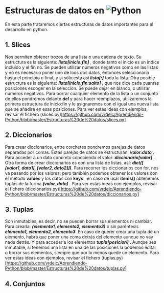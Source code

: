 # Estructuras de datos en ![Python](https://techspawn.com/wp-content/uploads/2016/10/Python_logo.png)
En esta parte trataremos ciertas estructuras de datos importantes para el desarrollo en python.

## 1. Slices
Nos permiten obtener trozos de una lista o una cadena de texto. Su estructura es la siguiente: ***lista[inicio:fin]*** , donde tanto el inicio es un índice incluido y el fin no. Se pueden utilizar números negativos como en las listas y no es necesario poner uno de loos dos datos, entonces seleccionaría hasta el principio o final, y si sólo está así ***lista[:]*** toda la lista.
Otra posible estructura es la siguiente: ***lista[inicio:fin:salto]*** , que nos dice cada cuantas posiciones escoger en la seleccion. Se puede dejar en blanco, o utilizar números negativos.
Para borrar cualquier elemento de la lista o un conjunto de ellos pondremos delante ***del*** y para hacer reemplazos, utilizaremos la primera estructura de inicio:fin y le asignaremos con el igual una nueva lista que se añadirá en esas posiciones.
Para ver estas ideas con ejemplos, revisar el fichero (slices.py)[https://github.com/vrdelc/Aprendiendo-Python/blob/master/Estructuras%20de%20datos/slices.py]

## 2. Diccionarios
Para crear diccionarios, entre corchetes pondremos parejas de datos separadas por comas. Estas parejas de datos se estructuran: ***valor:dato*** . Para acceder a un dato concreto conociendo el valor: ***diccionario[valor]*** .
Otra forma de crear diccionarios es con una lista de listas, así: ***dict([ [valor1, dato1], [valor2, dato2]])***.
Para recorrer los diccionarios con for, nos va pasando por los valores; pero también podemos obtener los valores con el método **values** y los datos con **keys** , en caso de usar **items()** obtenemos tuplas de la forma ***(valor, dato)*** .
Para ver estas ideas con ejemplos, revisar el fichero (diccionarios.py)[https://github.com/vrdelc/Aprendiendo-Python/blob/master/Estructuras%20de%20datos/diccionarios.py]

## 3. Tuplas
Son inmutables, es decir, no se pueden borrar sus elementos ni cambiar. Para crearla: ***(elemento1, elemento2, elemento3)*** o sin paréntesis ***elemento1, elemento2, elemento3*** .En caso de querer crear una tupla de un elemento, habrá que poner una coma detrás del elemento aunque no vay nada detrás. Y para acceder a los elementos ***tupla[posicion]*** .
Aunque sea inmutable, si tenemos una lista en una de las posiciones la podemos editar o borrar sus elementos, siempre que por lo menos quede un elemento.
Para ver estas ideas con ejemplos, revisar el fichero (tuplas.py)[https://github.com/vrdelc/Aprendiendo-Python/blob/master/Estructuras%20de%20datos/tuplas.py]

## 4. Conjuntos
